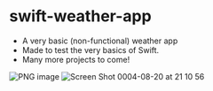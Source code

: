 # swift-weather-app

- A very basic (non-functional) weather app 
- Made to test the very basics of Swift. 
- Many more projects to come!

![PNG image](https://user-images.githubusercontent.com/95969608/185743252-27abec04-f8aa-4418-95b8-c418364c798d.png)
![Screen Shot 0004-08-20 at 21 10 56](https://user-images.githubusercontent.com/95969608/185743262-7c037fc2-b53a-4b38-979b-152544841106.png)
